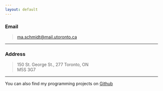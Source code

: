 ```yaml
---
layout: default
---
```


<!-- <img src="{{ site.baseurl }}/images/me_old.jpg" class="right no-mobile" /> -->

### Email

> [ma.schmidt@mail.utoronto.ca](mailto:ma.schmidt@mail.utoronto.ca)

---

### Address

> 150 St. George St., 277 
> Toronto, ON  
> M5S 3G7

---

You can also find my programming projects on [Github](https://github.com/ma-schmidt)